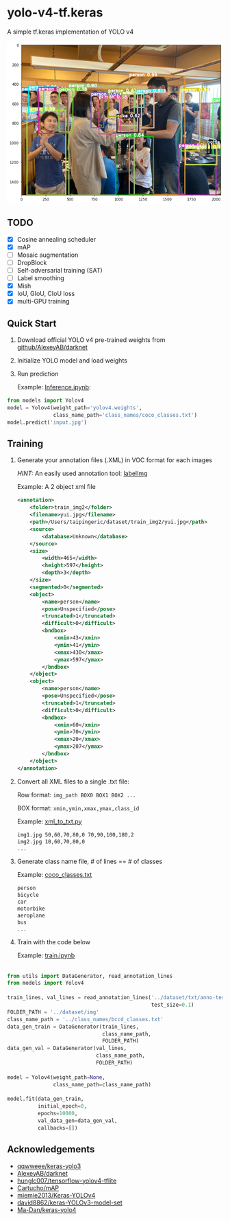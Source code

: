 # yolo-v4-tf.keras

A simple tf.keras implementation of YOLO v4

![asset/pred.png](asset/pred.png)

## TODO

- [x] Cosine annealing scheduler
- [x] mAP
- [ ] Mosaic augmentation
- [ ] DropBlock
- [ ] Self-adversarial training (SAT)
- [ ] Label smoothing
- [x] Mish
- [x] IoU, GIoU, CIoU loss
- [x] multi-GPU training

## Quick Start

1. Download official YOLO v4 pre-trained weights from [github/AlexeyAB/darknet](https://github.com/AlexeyAB/darknet#how-to-evaluate-ap-of-yolov4-on-the-ms-coco-evaluation-server)
2. Initialize YOLO model and load weights
3. Run prediction

   Example: [Inference.ipynb](notebook/Inference.ipynb):

```python
from models import Yolov4
model = Yolov4(weight_path='yolov4.weights',
               class_name_path='class_names/coco_classes.txt')
model.predict('input.jpg')
```

## Training

1. Generate your annotation files (.XML) in VOC format for each images

   _HINT:_ An easily used annotation tool: [labelImg](https://github.com/tzutalin/labelImg)

   Example: A 2 object xml file

   ```xml
   <annotation>
       <folder>train_img2</folder>
       <filename>yui.jpg</filename>
       <path>/Users/taipingeric/dataset/train_img2/yui.jpg</path>
       <source>
           <database>Unknown</database>
       </source>
       <size>
           <width>465</width>
           <height>597</height>
           <depth>3</depth>
       </size>
       <segmented>0</segmented>
       <object>
           <name>person</name>
           <pose>Unspecified</pose>
           <truncated>1</truncated>
           <difficult>0</difficult>
           <bndbox>
               <xmin>43</xmin>
               <ymin>41</ymin>
               <xmax>430</xmax>
               <ymax>597</ymax>
           </bndbox>
       </object>
       <object>
           <name>person</name>
           <pose>Unspecified</pose>
           <truncated>1</truncated>
           <difficult>0</difficult>
           <bndbox>
               <xmin>60</xmin>
               <ymin>70</ymin>
               <xmax>20</xmax>
               <ymax>207</ymax>
           </bndbox>
       </object>
   </annotation>

   ```

2. Convert all XML files to a single .txt file:

   Row format: `img_path BOX0 BOX1 BOX2 ...`

   BOX format: `xmin,ymin,xmax,ymax,class_id`

   Example: [xml_to_txt.py](xml_to_txt.py)

   ```
   img1.jpg 50,60,70,80,0 70,90,100,180,2
   img2.jpg 10,60,70,80,0
   ...
   ```

3. Generate class name file, # of lines == # of classes

   Example: [coco_classes.txt](class_names/coco_classes.txt)

   ```
   person
   bicycle
   car
   motorbike
   aeroplane
   bus
   ...
   ```

4. Train with the code below

   Example: [train.ipynb](notebook/train.ipynb)

```python

from utils import DataGenerator, read_annotation_lines
from models import Yolov4

train_lines, val_lines = read_annotation_lines('../dataset/txt/anno-test.txt',
                                               test_size=0.1)
FOLDER_PATH = '../dataset/img'
class_name_path = '../class_names/bccd_classes.txt'
data_gen_train = DataGenerator(train_lines,
                               class_name_path,
                               FOLDER_PATH)
data_gen_val = DataGenerator(val_lines,
                             class_name_path,
                             FOLDER_PATH)

model = Yolov4(weight_path=None,
               class_name_path=class_name_path)

model.fit(data_gen_train,
          initial_epoch=0,
          epochs=10000,
          val_data_gen=data_gen_val,
          callbacks=[])

```

## Acknowledgements

- [qqwweee/keras-yolo3](https://github.com/qqwweee/keras-yolo3)
- [AlexeyAB/darknet](https://github.com/AlexeyAB/darknet)
- [hunglc007/tensorflow-yolov4-tflite](https://github.com/hunglc007/tensorflow-yolov4-tflite)
- [Cartucho/mAP](https://github.com/Cartucho/mAP)
- [miemie2013/Keras-YOLOv4](https://github.com/miemie2013/Keras-YOLOv4)
- [david8862/keras-YOLOv3-model-set](https://github.com/david8862/keras-YOLOv3-model-set)
- [Ma-Dan/keras-yolo4](https://github.com/Ma-Dan/keras-yolo4)
